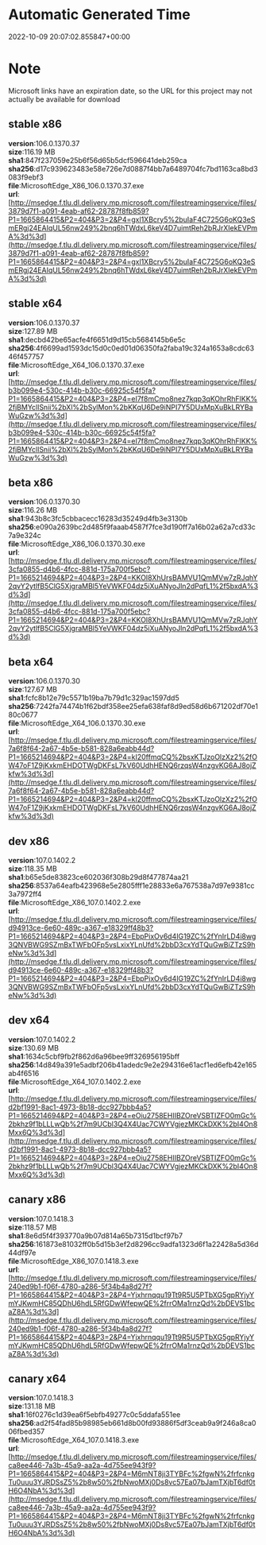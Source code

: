 # Automatic Generated Time
2022-10-09 20:07:02.855847+00:00

# Note
Microsoft links have an expiration date, so the URL for this project may not actually be available for download

## stable x86
**version**:106.0.1370.37  
**size**:116.19 MB  
**sha1**:847f237059e25b6f56d65b5dcf596641deb259ca  
**sha256**:d17c939623483e58e726e7d0887f4bb7a6489704fc7bd1163ca8bd3083f9ebf3  
**file**:MicrosoftEdge_X86_106.0.1370.37.exe  
**url**:[http://msedge.f.tlu.dl.delivery.mp.microsoft.com/filestreamingservice/files/3879d7f1-a091-4eab-af62-28787f8fb859?P1=1665864415&P2=404&P3=2&P4=gxl1XBcry5%2buIaF4C725G6oKQ3eSmERgj24EAIqUL56nw249%2bnq6hTWdxL6keV4D7uimtReh2bRJrXIekEVPmA%3d%3d](http://msedge.f.tlu.dl.delivery.mp.microsoft.com/filestreamingservice/files/3879d7f1-a091-4eab-af62-28787f8fb859?P1=1665864415&P2=404&P3=2&P4=gxl1XBcry5%2buIaF4C725G6oKQ3eSmERgj24EAIqUL56nw249%2bnq6hTWdxL6keV4D7uimtReh2bRJrXIekEVPmA%3d%3d)  

## stable x64
**version**:106.0.1370.37  
**size**:127.89 MB  
**sha1**:decbd42be65acfe4f6651d9d15cb5684145b6e5c  
**sha256**:4f6699ad1593dc15d0c0ed01d06350fa2faba19c324a1653a8cdc6346f457757  
**file**:MicrosoftEdge_X64_106.0.1370.37.exe  
**url**:[http://msedge.f.tlu.dl.delivery.mp.microsoft.com/filestreamingservice/files/b3b099e4-530c-414b-b30c-66925c54f5fa?P1=1665864415&P2=404&P3=2&P4=eI7f8mCmo8nez7kqp3qKOhrRhFlKK%2fjBMYcllSnii%2bXl%2bSylMon%2bKKqU6De9iNPI7Y5DUxMpXuBkLRYBaWuGzw%3d%3d](http://msedge.f.tlu.dl.delivery.mp.microsoft.com/filestreamingservice/files/b3b099e4-530c-414b-b30c-66925c54f5fa?P1=1665864415&P2=404&P3=2&P4=eI7f8mCmo8nez7kqp3qKOhrRhFlKK%2fjBMYcllSnii%2bXl%2bSylMon%2bKKqU6De9iNPI7Y5DUxMpXuBkLRYBaWuGzw%3d%3d)  

## beta x86
**version**:106.0.1370.30  
**size**:116.26 MB  
**sha1**:943b8c3fc5cbbacecc16283d35249d4fb3e3130b  
**sha256**:e090a2639bc2d485f9faaab4587f7fce3d190ff7a16b02a62a7cd33c7a9e324c  
**file**:MicrosoftEdge_X86_106.0.1370.30.exe  
**url**:[http://msedge.f.tlu.dl.delivery.mp.microsoft.com/filestreamingservice/files/3cfa0855-d4b6-4fcc-881d-175a700f5ebc?P1=1665214694&P2=404&P3=2&P4=KKOI8XhUrsBAMVU1QmMVw7zRJqhY2qvY2ytlfB5ClG5XjgraMBl5YeVWKF04dz5iXuANyoJln2dPqfL1%2f5bxdA%3d%3d](http://msedge.f.tlu.dl.delivery.mp.microsoft.com/filestreamingservice/files/3cfa0855-d4b6-4fcc-881d-175a700f5ebc?P1=1665214694&P2=404&P3=2&P4=KKOI8XhUrsBAMVU1QmMVw7zRJqhY2qvY2ytlfB5ClG5XjgraMBl5YeVWKF04dz5iXuANyoJln2dPqfL1%2f5bxdA%3d%3d)  

## beta x64
**version**:106.0.1370.30  
**size**:127.67 MB  
**sha1**:fcfc8b12e79c5571b19ba7b79d1c329ac1597dd5  
**sha256**:7242fa74474b1f62bdf358ee25efa638faf8d9ed58d6b671202df70e180c0677  
**file**:MicrosoftEdge_X64_106.0.1370.30.exe  
**url**:[http://msedge.f.tlu.dl.delivery.mp.microsoft.com/filestreamingservice/files/7a6f8f64-2a67-4b5e-b581-828a6eabb44d?P1=1665214694&P2=404&P3=2&P4=kI20ffmqCQ%2bsxKTJzoOlzXz2%2fOW47oF1Z9jKxkmEHDOTWgDKFsL7kV60UdhHENQ6rzqsW4nzgvKG6AJ8ojZkfw%3d%3d](http://msedge.f.tlu.dl.delivery.mp.microsoft.com/filestreamingservice/files/7a6f8f64-2a67-4b5e-b581-828a6eabb44d?P1=1665214694&P2=404&P3=2&P4=kI20ffmqCQ%2bsxKTJzoOlzXz2%2fOW47oF1Z9jKxkmEHDOTWgDKFsL7kV60UdhHENQ6rzqsW4nzgvKG6AJ8ojZkfw%3d%3d)  

## dev x86
**version**:107.0.1402.2  
**size**:118.35 MB  
**sha1**:b65e5de83823ce602036f308b29d8f477874aa21  
**sha256**:8537a64eafb423968e5e2805fff1e28833e6a767538a7d97e9381cc3a7972ff4  
**file**:MicrosoftEdge_X86_107.0.1402.2.exe  
**url**:[http://msedge.f.tlu.dl.delivery.mp.microsoft.com/filestreamingservice/files/d94913ce-6e60-489c-a367-e18329ff48b3?P1=1665214694&P2=404&P3=2&P4=EbpPixOv6d4IG19ZC%2fYnIrLD4i8wg3QNVBWG9SZmBxTWFbOFp5vsLxixYLnUfd%2bbD3cxYdTQuGwBiZTzS9heNw%3d%3d](http://msedge.f.tlu.dl.delivery.mp.microsoft.com/filestreamingservice/files/d94913ce-6e60-489c-a367-e18329ff48b3?P1=1665214694&P2=404&P3=2&P4=EbpPixOv6d4IG19ZC%2fYnIrLD4i8wg3QNVBWG9SZmBxTWFbOFp5vsLxixYLnUfd%2bbD3cxYdTQuGwBiZTzS9heNw%3d%3d)  

## dev x64
**version**:107.0.1402.2  
**size**:130.69 MB  
**sha1**:1634c5cbf9fb2f862d6a96bee9ff326956195bff  
**sha256**:14d849a391e5adbf206b41adedc9e2e294316e61acf1ed6efb42e165ab4f6516  
**file**:MicrosoftEdge_X64_107.0.1402.2.exe  
**url**:[http://msedge.f.tlu.dl.delivery.mp.microsoft.com/filestreamingservice/files/d2bf1991-8ac1-4973-8b18-dcc927bbb4a5?P1=1665214694&P2=404&P3=2&P4=eOiu2758EHIIBZOreVSBTIZFO0mGc%2bkhz9f1bLLLwQb%2f7m9UCbl3Q4X4Uac7CWYVgjezMKCkDXK%2bI4On8Mxx6Q%3d%3d](http://msedge.f.tlu.dl.delivery.mp.microsoft.com/filestreamingservice/files/d2bf1991-8ac1-4973-8b18-dcc927bbb4a5?P1=1665214694&P2=404&P3=2&P4=eOiu2758EHIIBZOreVSBTIZFO0mGc%2bkhz9f1bLLLwQb%2f7m9UCbl3Q4X4Uac7CWYVgjezMKCkDXK%2bI4On8Mxx6Q%3d%3d)  

## canary x86
**version**:107.0.1418.3  
**size**:118.57 MB  
**sha1**:8e6d5f4f393770a9b07d814a65b7315d1bcf97b7  
**sha256**:161873e81032ff0b5d15b3ef2d8296cc9adfa1323d6f1a22428a5d36d44df97e  
**file**:MicrosoftEdge_X86_107.0.1418.3.exe  
**url**:[http://msedge.f.tlu.dl.delivery.mp.microsoft.com/filestreamingservice/files/240ed9b1-f06f-4780-a286-5f34b4a8d27f?P1=1665864415&P2=404&P3=2&P4=Yjxhrnqqu19Tt9R5U5PTbXG5gpRYjyYmYJKwmHC85QDhU6hdL5RfGDwWfepwQE%2frrOMa1rnzQd%2bDEVS1bcaZ8A%3d%3d](http://msedge.f.tlu.dl.delivery.mp.microsoft.com/filestreamingservice/files/240ed9b1-f06f-4780-a286-5f34b4a8d27f?P1=1665864415&P2=404&P3=2&P4=Yjxhrnqqu19Tt9R5U5PTbXG5gpRYjyYmYJKwmHC85QDhU6hdL5RfGDwWfepwQE%2frrOMa1rnzQd%2bDEVS1bcaZ8A%3d%3d)  

## canary x64
**version**:107.0.1418.3  
**size**:131.18 MB  
**sha1**:16f0276c1d39ea6f5ebfb49277c0c5ddafa551ee  
**sha256**:ad2f54fad85b98985eb661d8b00fd93886f5df3ceab9a9f246a8ca006fbed357  
**file**:MicrosoftEdge_X64_107.0.1418.3.exe  
**url**:[http://msedge.f.tlu.dl.delivery.mp.microsoft.com/filestreamingservice/files/ca8ee446-7a3b-45a9-aa2a-4d755ee943f9?P1=1665864415&P2=404&P3=2&P4=M6mNT8ji3TYBFc%2fgwN%2frfcnkgTu0uuu3YJRDSsZ5%2b8w50%2fbNwoMXj0Ds8vc57Ea07bJamTXjbT6df0tH6O4NbA%3d%3d](http://msedge.f.tlu.dl.delivery.mp.microsoft.com/filestreamingservice/files/ca8ee446-7a3b-45a9-aa2a-4d755ee943f9?P1=1665864415&P2=404&P3=2&P4=M6mNT8ji3TYBFc%2fgwN%2frfcnkgTu0uuu3YJRDSsZ5%2b8w50%2fbNwoMXj0Ds8vc57Ea07bJamTXjbT6df0tH6O4NbA%3d%3d)  

